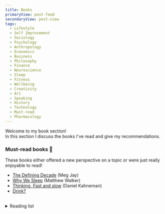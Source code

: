 ```yaml
---
title: Books
primaryView: post-feed
secondaryView: post-view
tags:
  - Lifestyle
  - Self Improvement
  - Sociology
  - Psychology
  - Anthropology
  - Economics
  - Business
  - Philosophy
  - Finance
  - Neuroscience
  - Sleep
  - Fitness
  - Wellbeing
  - Creativity
  - Art
  - Speaking
  - History
  - Technology
  - Must-read
  - Pharmacology
---
```


Welcome to my book section! \
In this section I discuss the books I've read and give my recommendations.

<divider></divider>

### Must-read books 👀
These books either offered a new perspective on a topic or were just really enjoyable to read!
- [The Defining Decade](/books/the-defining-decade) (Meg Jay)
- [Why We Sleep](/books/why-we-sleep) (Matthew Walker)
- [Thinking, Fast and slow](/books/thinking-fast-and-slow) (Daniel Kahneman)
- [Drink?](/books/drink)
<br />
<details>

  <summary class="text-lg font-bold hover:underline cursor-pointer">Reading list</summary>

  ### What I'm planning to read next
<!--
I want to know more about why everyone seems to love these substances. \
I'm not an alcoholic lol. I'm actually rather "anti-alcohol." \
I'm unsure where I stand regarding Marijuana use. \
I love coffee, but I don't know how I should feel about caffeine.
-->
  - The Bible
  - Alcohol: The World’s Favorite Drug (Griffith Edwards)
  - The Science of Marijuana (Leslie L. Iversen)
  - The 7 habits of highly effective people (Stephen Covey)
  - The interpretation of dreams (Sigmund Freud)
  - Bowling alone (Robert D. Putnam)
  <!--Doing research for a new project. Need to know everything about markdown (and ideally how to teach it to non-devs) -->
  - The Markdown Guide (Matt Cone)
  - Learn Markdown: The Complete Guide on Markdown Formatting (Khurshid Alam)
  - Using Markdown: A Short Instruction Guide (William Dyer)
  - The World of Caffeine: The Science and Culture of the World's Most Popular Drug (Bennett Alan Weinberg)
  - Noise (Daniel Kahneman, Oliver Sibony, Cas R. Sunstein) 
  - ADHD Does Not Exist: The Truth About Attention Deficit and Hyperactivity Disorder (Richard Saul)
  - The Death and Life of the Great American School System (Diane Ravitch)
  - How to win friends and influence people (Dale Carnegie)
  - The way of the superior man (David Deida)
  - The power of habit (Charles Duhigg)
  - Think & Grow Rich (Napoleon Hill)
  - Do hard things (Steve Magness)
  - The compound effect (Darren Hardy)
  - The shallows: what the internet is doing to our brains (Nicholas G. Carr)
  - Deep work (Cal Newport)
  - The price of time (Edward Chancellor)
  - The body keeps the score (Bessel van der Kolk)
  - Anti-fragile (Nassim Nicholas Taleb)
  - Beyond Good and Evil (Friedrich Nietzsche)
  - Finite and Infinite games
  - Clinical Versus Statistical Prediction: A Theoretical Analysis and a Review of the Evidence (Paul Meehl) <!-- Heavily referenced in Chapter 21 of "Thinking, Fast and Slow". It was also called "My Disturbing Little Book", likely because it was so controversial. -->
  - Blink (Malcom Gladwell)
  - Nudge (Cass Sunstein, Richard Thaler) <!-- Referenced in "Thinking, Fast and Slow" -->
  - A history of money (Glyn Davies) <!-- Referenced in "The basics of Bitcoins and Blockchains" -->
  - Debt: The first 5,000 years (David Graeber) <!-- Referenced in "The basics of Bitcoins and Blockchains" -->
  - Superhero (Meg Jay)
  - The Millionaire Next Door (Thomas J. Stanley)
  - The Stress Prescription (Elissa Epel)
  - The Love Prescription (John Gottman and Julie Schwartz)

  #### Other books I may read, but are of no priority
  - Behold the pale horse (Milton William Cooper) <!-- A friend recommended this to me. Not sure what to expect -->
  - The Caffeine Advantage (Bennett Alan Weinberg and Bonnie K. Bealer)
  - Breath (James Nestor)
  - Letters from a Stoic (Lucius Annaeus Seneca)
  - 4000 weeks (Oliver Burkeman)
  - I used to me a miserable F\*\*\* (John Kim)
  - Five wealth secrets (Craig Hill)
  - \*A Book covering corporations by Garret Sutton <!-- Still need to determine which book of his to read -->
  - The Denial of Death (Ernest Becker)
  - Buzzed (Cynthia Kuhn, Scott Swartzwelder, Wilkie Wilson)
  - The Art of War (Sun Tzu)

  #### Genres/topics I want to read
  - Religions (More about the history of various religions and their importance in societies)
  - History
    - World wars
  - Finances 
      - More about the stock market
      - More about investments
      - More about taxes
      - More about business expenses

  <!--
  ### Everything I've read

  I didn't get that much into reading until late 2020. Even then I was only reading a little bit. It wasn't until late 2022 that I started reading consistently (every day).
  #### 2020
  - The nocturnal brain 🧠 (Guy Leschziner)
  #### 2021
  - Outliers 🧠 (Malcom Gladwell)
  - The senior software engineer 👨‍💻 (David Copeland)
  #### 2022
  - How to talk to anyone 🗣️ (Leil Lowndes)
  - Rich dad poor dad 💰 (Robert Kiyosaki)
  - Talking to strangers 🧠 (Malcom Gladwell)
  - The millionaire fast lane 💰 (M.J. DeMarco)
  #### 2023
  - Show your work! 🎨
  - Atomic habits 🧠 (James Clear)
  - The defining decade 💰⏳👨‍👩‍👦 (Meg Jay)
  - Why we sleep 🧠😴 (Matthew Walker)
  - 12 Rules for life 😊 (Jordan Peterson)
  - Your brain on porn 🧠❌ (Gary Wilson)
  - Don’t eat the marshmallow yet 🧠💰 (Ellen Singer)
  - Thinking, Fast and Slow (Daniel Kahneman)
  - The basics of bitcoin and blockchains (Antony Lewis)
  - The art of talking to anyone (Rosalie Maggio)
  - The SLEEP Prescription (Aric A. Prather)
  - The Subtle Art of Not Giving A F*ck (Mark Manson)
  - Everything is f***ed (Mark Manson)
  - Drunk: How We Sipped, Danced, and Stumbled Our Way to Civilization (Edward Slingerland)
  - Drink? (David Nutt)
  -->

</details>

